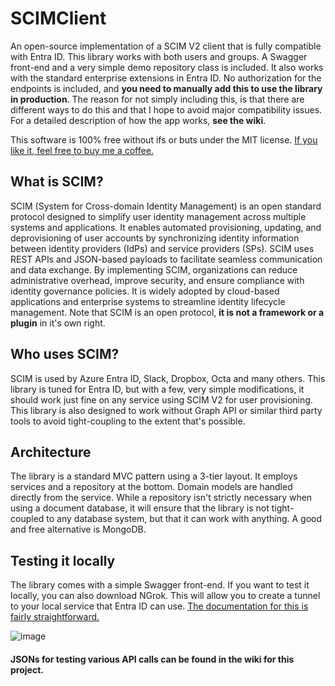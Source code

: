 # SCIMClient
An open-source implementation of a SCIM V2 client that is fully compatible with Entra ID. This library works with both users and groups. A Swagger front-end and a very simple demo repository class is included. It also works with the standard enterprise extensions in Entra ID. No authorization for the endpoints is included, and **you need to manually add this to use the library in production**. The reason for not simply including this, is that there are different ways to do this and that I hope to avoid major compatibility issues. For a detailed description of how the app works, **see the wiki**.

This software is 100% free without ifs or buts under the MIT license. [If you like it, feel free to buy me a coffee.](https://buymeacoffee.com/Tobiesen)

## What is SCIM?

SCIM (System for Cross-domain Identity Management) is an open standard protocol designed to simplify user identity management across multiple systems and applications. It enables automated provisioning, updating, and deprovisioning of user accounts by synchronizing identity information between identity providers (IdPs) and service providers (SPs). SCIM uses REST APIs and JSON-based payloads to facilitate seamless communication and data exchange. By implementing SCIM, organizations can reduce administrative overhead, improve security, and ensure compliance with identity governance policies. It is widely adopted by cloud-based applications and enterprise systems to streamline identity lifecycle management. Note that SCIM is
an open protocol, **it is not a framework or a plugin** in it's own right.

## Who uses SCIM?

SCIM is used by Azure Entra ID, Slack, Dropbox, Octa and many others. This library is tuned for Entra ID, but with a few, very simple modifications, it should work just fine on any service using SCIM V2 for user provisioning. This library is also designed to work without Graph API or similar third party tools to avoid tight-coupling to the extent that's possible.

## Architecture

The library is a standard MVC pattern using a 3-tier layout. It employs services and a repository at the bottom. Domain models are handled directly from the service. While a repository isn't strictly necessary when using a document database, it will ensure that the library is not tight-coupled to any database system, but that it can work with anything. A good and free alternative is MongoDB.

## Testing it locally

The library comes with a simple Swagger front-end. If you want to test it locally, you can also download NGrok. This will allow you to create a tunnel to your local service that Entra ID can use. [The documentation for this is fairly straightforward.](https://ngrok.com/docs/getting-started/)

![image](https://github.com/user-attachments/assets/a2f55159-df4b-4424-a1ad-7ea2541bd3a2)

#### JSONs for testing various API calls can be found in the wiki for this project.

